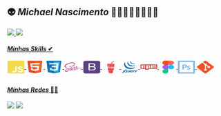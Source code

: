 ## 👽 _Michael Nascimento_ 🤘🏾👨🏾‍🎓👨🏾‍💻

<div>
  <a href="https://github.com/Michael-SN">
  <img height="200em" src="https://github-readme-stats.vercel.app/api?username=michael-sn&show_icons=true&theme=midnight-purple&include_all_commits=true&count_private=true&hide_border=true&text_color=#f1af09"/>
  <img height="200em" src="https://github-readme-stats.vercel.app/api/top-langs/?username=michael-sn&layout=compact&langs_count=7&theme=midnight-purple&hide_border=true"/>
</div>

 
#### _Minhas Skills_ ✔
<div style="display: inline_block">  
<img align="center" alt="Javascript" height="30" width="40" src="https://raw.githubusercontent.com/devicons/devicon/master/icons/javascript/javascript-plain.svg">
  
<img align="center" alt="HTML" height="30" width="40" src="https://raw.githubusercontent.com/devicons/devicon/master/icons/html5/html5-original.svg">
  
<img align="center" alt="CSS" height="30" width="40" src="https://raw.githubusercontent.com/devicons/devicon/master/icons/css3/css3-original.svg">  
    
<img align="center" alt="Sass" height="30" width="40" src="https://raw.githubusercontent.com/devicons/devicon/master/icons/sass/sass-original.svg">
  
<img align="center" alt="Bootstrap" height="30" width="40" src="https://raw.githubusercontent.com/devicons/devicon/master/icons/bootstrap/bootstrap-plain.svg">
  
<img align="center" alt="Gulp" height="30" width="40" src="https://raw.githubusercontent.com/devicons/devicon/master/icons/gulp/gulp-plain.svg">
  
<img align="center" alt="Jquery" height="30" width="40" src="https://github.com/devicons/devicon/blob/master/icons/jquery/jquery-plain-wordmark.svg"> 
  
<img align="center" alt="NPM" height="30" width="40" src="https://raw.githubusercontent.com/devicons/devicon/master/icons/npm/npm-original-wordmark.svg">  
  
<img align="center" alt="Figma" height="30" width="40" src="https://raw.githubusercontent.com/devicons/devicon/master/icons/figma/figma-original.svg">
  
<img align="center" alt="Photoshop" height="30" width="40" src="https://raw.githubusercontent.com/devicons/devicon/master/icons/photoshop/photoshop-line.svg">
  
<img align="center" alt="Git" height="30" width="40" src="https://raw.githubusercontent.com/devicons/devicon/master/icons/git/git-original.svg">
  
 ##
 #### _Minhas Redes_ 🤝🏾
<div>       	 
  <a href = "mailto:michael0387nascimento@gmail.com" target="_blank"><img src="https://img.shields.io/badge/Gmail-D14836?style=for-the-badge&logo=gmail&logoColor=white"></a>
  <a href="https://www.linkedin.com/in/michael-nascimento-11a451176/" target="_blank"><img src="https://img.shields.io/badge/-LinkedIn-%230077B5?style=for-the-badge&logo=linkedin&logoColor=white"></a> 
  </div>

